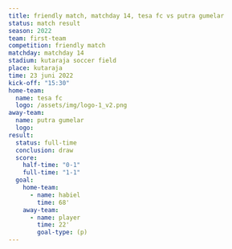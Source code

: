 ```yaml
---
title: friendly match, matchday 14, tesa fc vs putra gumelar
status: match result
season: 2022
team: first-team
competition: friendly match
matchday: matchday 14
stadium: kutaraja soccer field
place: kutaraja
time: 23 juni 2022
kick-off: "15:30"
home-team:
  name: tesa fc
  logo: /assets/img/logo-1_v2.png
away-team:
  name: putra gumelar
  logo: 
result:
  status: full-time
  conclusion: draw
  score:
    half-time: "0-1"
    full-time: "1-1"
  goal:
    home-team:
      - name: habiel
        time: 68'
    away-team:
      - name: player
        time: 22'
        goal-type: (p)
---
```

